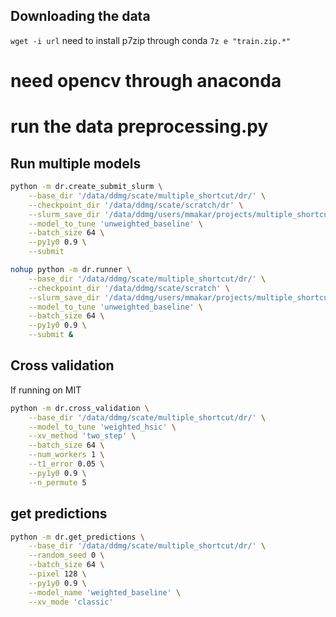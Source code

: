 ## Downloading the data
`wget -i url`
need to install p7zip through conda
`7z e "train.zip.*"`
# need opencv through anaconda
# run the data preprocessing.py


## Run multiple models
```bash
python -m dr.create_submit_slurm \
	--base_dir '/data/ddmg/scate/multiple_shortcut/dr/' \
	--checkpoint_dir '/data/ddmg/scate/scratch/dr' \
	--slurm_save_dir '/data/ddmg/users/mmakar/projects/multiple_shortcut/shortcut_hsic/dr_slurm_scripts/' \
	--model_to_tune 'unweighted_baseline' \
	--batch_size 64 \
	--py1y0 0.9 \
	--submit
```

```bash
nohup python -m dr.runner \
	--base_dir '/data/ddmg/scate/multiple_shortcut/dr/' \
	--checkpoint_dir '/data/ddmg/scate/scratch' \
	--slurm_save_dir '/data/ddmg/users/mmakar/projects/multiple_shortcut/shortcut_hsic/dr_slurm_scripts/' \
	--model_to_tune 'unweighted_baseline' \
	--batch_size 64 \
	--py1y0 0.9 \
	--submit &

```

## Cross validation
If running on MIT

```bash
python -m dr.cross_validation \
	--base_dir '/data/ddmg/scate/multiple_shortcut/dr/' \
	--model_to_tune 'weighted_hsic' \
	--xv_method 'two_step' \
	--batch_size 64 \
	--num_workers 1 \
	--t1_error 0.05 \
	--py1y0 0.9 \
	--n_permute 5
```

## get predictions
```bash
python -m dr.get_predictions \
	--base_dir '/data/ddmg/scate/multiple_shortcut/dr/' \
	--random_seed 0 \
	--batch_size 64 \
	--pixel 128 \
	--py1y0 0.9 \
	--model_name 'weighted_baseline' \
	--xv_mode 'classic'

```
